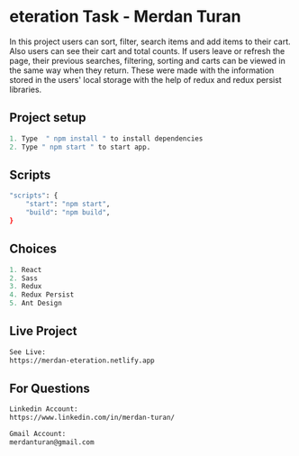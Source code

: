 # eteration Task - Merdan Turan

In this project users can sort, filter, search items and add items to their cart. Also users can see their cart and total counts. 
If users leave or refresh the page, their previous searches, filtering, sorting and carts can be viewed in the same way when they return. These were made with the information stored in the users' local storage with the help of redux and redux persist libraries.

## Project setup
```python
1. Type  " npm install " to install dependencies
2. Type " npm start " to start app.

```
## Scripts
```bash
"scripts": {
    "start": "npm start",
    "build": "npm build",
}
```
## Choices
```python
1. React
2. Sass
3. Redux
4. Redux Persist
5. Ant Design

```
## Live Project
```bash
See Live:
https://merdan-eteration.netlify.app
```
## For Questions
```bash
Linkedin Account:
https://www.linkedin.com/in/merdan-turan/
```
```bash
Gmail Account:
merdanturan@gmail.com
```